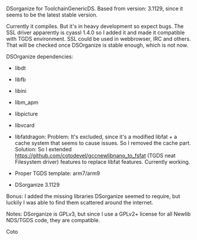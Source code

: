 DSorganize for ToolchainGenericDS. Based from version: 3.1129, since it seems to be the latest stable version.

Currently it compiles. But it's in heavy development so expect bugs. The SSL driver apparently is cyassl 1.4.0 so I added it and made it compatible with TGDS environment.
SSL could be used in webbrowser, IRC and others. That will be checked once DSOrganize is stable enough, which is not now.


DSOrganize dependencies:	

- libdt
- libfb
- libini
- libm_apm
- libpicture
- libvcard	
- libfatdragon:
	Problem: It's excluded, since it's a modified libfat + a cache system that seems to cause issues. So I removed the cache part.
	Solution: So I extended https://github.com/cotodevel/gccnewlibnano_to_fsfat (TGDS neat Filesystem driver) features to replace libfat features. Currently working.
		
- Proper TGDS template: arm7/arm9
- DSorganize 3.1129
	
Bonus:
I added the missing libraries DSorganize seemed to require, but luckily I was able to find them scattered around the internet.

Notes:
DSorganize is GPLv3, but since I use a GPLv2+ license for all Newlib NDS/TGDS code, they are compatible.

Coto
